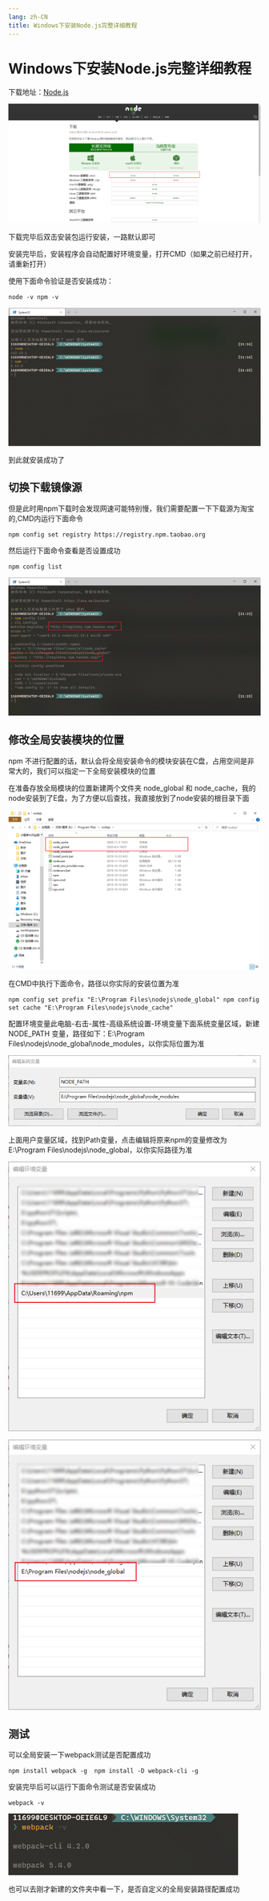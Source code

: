 ```yaml
---
lang: zh-CN
title: Windows下安装Node.js完整详细教程
---
```


# Windows下安装Node.js完整详细教程

下载地址：[Node.js](https://nodejs.org/zh-cn/download/)

![image.png](/images/node01.png)

下载完毕后双击安装包运行安装，一路默认即可

安装完毕后，安装程序会自动配置好环境变量，打开CMD（如果之前已经打开，请重新打开）

使用下面命令验证是否安装成功：
```
node -v npm -v
```
![image.png](/images/node02.png)

到此就安装成功了

## 切换下载镜像源

但是此时用npm下载时会发现网速可能特别慢，我们需要配置一下下载源为淘宝的,CMD内运行下面命令
```
npm config set registry https://registry.npm.taobao.org 
```
然后运行下面命令查看是否设置成功
```
npm config list 
```
![image.png](/images/node03.png)

## 修改全局安装模块的位置

npm 不进行配置的话，默认会将全局安装命令的模块安装在C盘，占用空间是非常大的，我们可以指定一下全局安装模块的位置

在准备存放全局模块的位置新建两个文件夹 node_global 和 node_cache，我的node安装到了E盘，为了方便以后查找，我直接放到了node安装的根目录下面

![image.png](/images/node04.png)

在CMD中执行下面命令，路径以你实际的安装位置为准
```
npm config set prefix "E:\Program Files\nodejs\node_global" npm config set cache "E:\Program Files\nodejs\node_cache"
```
配置环境变量此电脑-右击-属性-高级系统设置-环境变量下面系统变量区域，新建 NODE_PATH 变量，路径如下：E:\Program Files\nodejs\node_global\node_modules，以你实际位置为准

![image.png](/images/node05.png)

上面用户变量区域，找到Path变量，点击编辑将原来npm的变量修改为E:\Program Files\nodejs\node_global，以你实际路径为准

![image.png](/images/node06.png)

![image.png](/images/node07.png)

## 测试

可以全局安装一下webpack测试是否配置成功
```
npm install webpack -g  npm install -D webpack-cli -g 
```
安装完毕后可以运行下面命令测试是否安装成功
```
webpack -v 
```
![image.png](/images/node08.png)

也可以去刚才新建的文件夹中看一下，是否自定义的全局安装路径配置成功
